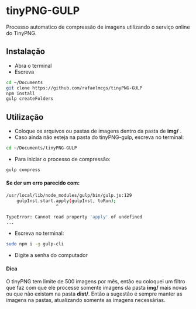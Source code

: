 # tinyPNG-GULP
Processo automatico de compressão de imagens utilizando o serviço online do TinyPNG.

## Instalação
- Abra o terminal
- Escreva
```sh
cd ~/Documents
git clone https://github.com/rafaelmcgs/tinyPNG-GULP
npm install
gulp createFolders
```


## Utilização
- Coloque os arquivos ou pastas de imagens dentro da pasta de **img/** .
- Caso ainda não esteja na pasta do tinyPNG-gulp, escreva no terminal:
```sh
cd ~/Documents/tinyPNG-GULP
```
- Para iniciar o processo de compressão:
```sh
gulp compress
```

#### Se der um erro parecido com:

```sh
/usr/local/lib/node_modules/gulp/bin/gulp.js:129
    gulpInst.start.apply(gulpInst, toRun);
                   ^

TypeError: Cannot read property 'apply' of undefined
...
```
- Escreva no terminal:
```sh
sudo npm i -g gulp-cli
```
- Digite a senha do computador


#### Dica
O tinyPNG tem limite de 500 imagens por mês, então eu coloquei um filtro que faz com que ele processe somente imagens da pasta **img/** mais novas ou que não existam na pasta **dist/**.
Então a sugestão é sempre manter as imagens na pastas, atualizando somente as imagens necessárias.


